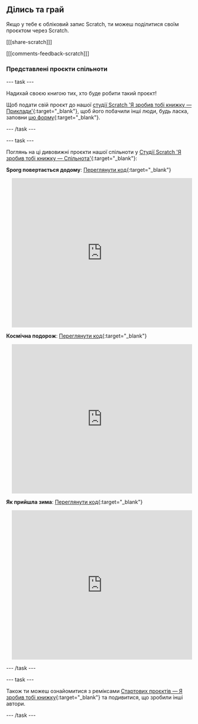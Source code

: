 ## Ділись та грай

Якщо у тебе є обліковий запис Scratch, ти можеш поділитися своїм проєктом через Scratch.

[[[share-scratch]]]

[[[comments-feedback-scratch]]]

### Представлені проєкти спільноти

--- task ---

Надихай своєю книгою тих, хто буде робити такий проєкт!

Щоб подати свій проєкт до нашої [студії Scratch 'Я зробив тобі книжку — Приклади'](https://scratch.mit.edu/studios/29092393){:target="_blank"}, щоб його побачили інші люди, будь ласка, заповни [цю форму](https://form.raspberrypi.org/f/community-project-submissions){:target="_blank"}.

--- /task ---

--- task ---

Поглянь на ці дивовижні проєкти нашої спільноти у [Студії Scratch 'Я зробив тобі книжку — Спільнота'](https://scratch.mit.edu/studios/29092393){:target="_blank"}:

**Sporg повертається додому**: [Переглянути код](https://scratch.mit.edu/projects/499498152/editor){:target="_blank"}
<div class="scratch-preview" style="margin-left: 15px;">
  <iframe allowtransparency="true" width="485" height="402" src="https://scratch.mit.edu/projects/embed/499498152/?autostart=false" frameborder="0"></iframe>
</div>

**Космічна подорож**: [Переглянути код](https://scratch.mit.edu/projects/707649190/editor){:target="_blank"}
<div class="scratch-preview" style="margin-left: 15px;">
  <iframe allowtransparency="true" width="485" height="402" src="https://scratch.mit.edu/projects/embed/707649190/?autostart=false" frameborder="0"></iframe>
</div>

**Як прийшла зима**: [Переглянути код](https://scratch.mit.edu/projects/707648744/editor){:target="_blank"}
<div class="scratch-preview" style="margin-left: 15px;">
  <iframe allowtransparency="true" width="485" height="402" src="https://scratch.mit.edu/projects/embed/707648744/?autostart=false" frameborder="0"></iframe>
</div>

--- /task ---

--- task ---

Також ти можеш ознайомитися з реміксами [Стартових проєктів — Я зробив тобі книжку](https://scratch.mit.edu/projects/582223042/remixes){:target="_blank"} та подивитися, що зробили інші автори.

--- /task ---
